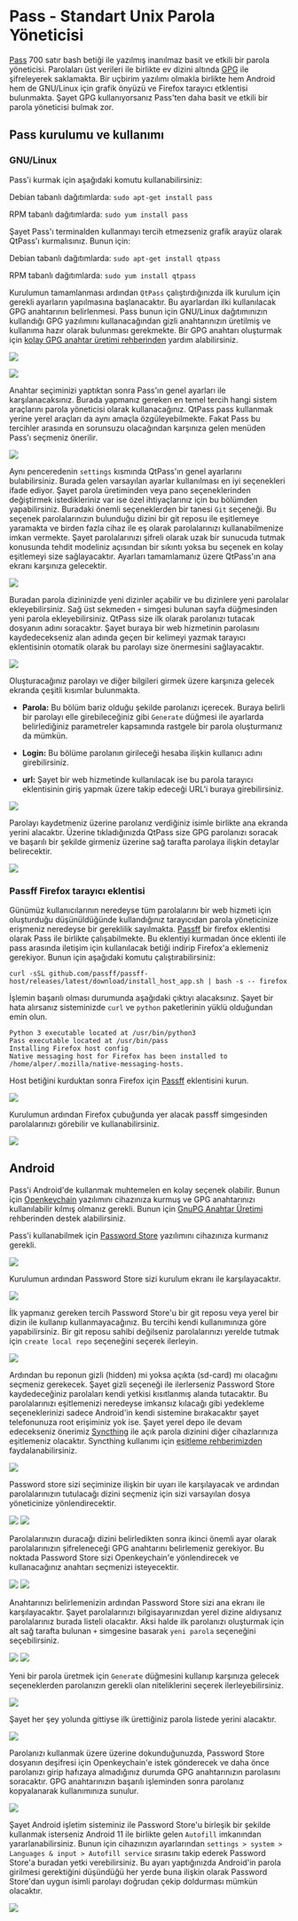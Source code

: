 # Pass - Standart Unix Parola Yöneticisi

<!-- toc -->

[Pass](https://www.passwordstore.org/) 700 satır bash betiği ile yazılmış inanılmaz basit ve etkili bir parola yöneticisi. Parolaları üst verileri ile birlikte ev dizini altında [GPG](/yazisma_guvenligi/gpg/gpg.md) ile şifreleyerek saklamakta. Bir uçbirim yazılımı olmakla birlikte hem Android hem de GNU/Linux için grafik önyüzü ve Firefox tarayıcı etklentisi bulunmakta. Şayet GPG kullanıyorsanız Pass'ten daha basit ve etkili bir parola yöneticisi bulmak zor.

## Pass kurulumu ve kullanımı

### GNU/Linux

Pass'i kurmak için aşağıdaki komutu kullanabilirsiniz:

Debian tabanlı dağıtımlarda: `sudo apt-get install pass`

RPM tabanlı dağıtımlarda: `sudo yum install pass`

Şayet Pass'ı terminalden kullanmayı tercih etmezseniz grafik arayüz olarak QtPass'ı kurmalısınız. Bunun için:

Debian tabanlı dağıtımlarda: `sudo apt-get install qtpass`

RPM tabanlı dağıtımlarda: `sudo yum install qtpass`

Kurulumun tamamlanması ardından `QtPass` çalıştırdığınızda ilk kurulum için gerekli ayarların yapılmasına başlanacaktır. Bu ayarlardan ilki kullanılacak GPG anahtarının belirlenmesi. Pass bunun için GNU/Linux dağıtımınızın kullandığı GPG yazılımını kullanacağından gizli anahtarınızın üretilmiş ve kullanıma hazır olarak bulunması gerekmekte. Bir GPG anahtarı oluşturmak için [kolay GPG anahtar üretimi rehberinden](/yazisma_guvenligi/gpg/gpg-anahtar-uretimi.md) yardım alabilirsiniz.

![](pass/ilk_uyari.png)

![](pass/anahtar_secimi.png)

Anahtar seçiminizi yaptıktan sonra Pass'ın genel ayarları ile karşılanacaksınız. Burada yapmanız gereken en temel tercih hangi sistem araçlarını parola yöneticisi olarak kullanacağınız. QtPass pass kullanmak yerine yerel araçları da aynı amaçla özgüleyebilmekte. Fakat Pass bu tercihler arasında en sorunsuzu olacağından karşınıza gelen menüden Pass'ı seçmeniz önerilir.

![](pass/yonetici.png)

Aynı penceredenin `settings` kısmında QtPass'ın genel ayarlarını bulabilirsiniz. Burada gelen varsayılan ayarlar kullanılması en iyi seçenekleri ifade ediyor. Şayet parola üretiminden veya pano seçeneklerinden değiştirmek istedikleriniz var ise özel ihtiyaçlarınız için bu bölümden yapabilirsiniz. Buradaki önemli seçeneklerden bir tanesi `Git` seçeneği. Bu seçenek parolalarınızın bulunduğu dizini bir git reposu ile eşitlemeye yaramakta ve birden fazla cihaz ile eş olarak parolalarınızı kullanabilmenize imkan vermekte. Şayet parolalarınızı şifreli olarak uzak bir sunucuda tutmak konusunda tehdit modeliniz açısından bir sıkıntı yoksa bu seçenek en kolay eşitlemeyi size sağlayacaktır. Ayarları tamamlamanız üzere QtPass'ın ana ekranı karşınıza gelecektir.

![](pass/anaeksran.png)

Buradan parola dizininizde yeni dizinler açabilir ve bu dizinlere yeni parolalar ekleyebilirsiniz. Sağ üst sekmeden `+` simgesi bulunan sayfa düğmesinden yeni parola ekleyebilirsiniz. QtPass size ilk olarak parolanızı tutacak dosyanın adını soracaktır. Şayet buraya bir web hizmetinin parolasını kaydedecekseniz alan adında geçen bir kelimeyi yazmak tarayıcı eklentisinin otomatik olarak bu parolayı size önermesini sağlayacaktır.

![](pass/yeni_parola.png)

Oluşturacağınız parolayı ve diğer bilgileri girmek üzere karşınıza gelecek ekranda çeşitli kısımlar bulunmakta.

* __Parola:__ Bu bölüm bariz olduğu şekilde parolanızı içerecek. Buraya belirli bir parolayı elle girebileceğiniz gibi `Generate` düğmesi ile ayarlarda belirlediğiniz parametreler kapsamında rastgele bir parola oluşturmanız da mümkün.

* __Login:__ Bu bölüme parolanın girileceği hesaba ilişkin kullanıcı adını girebilirsiniz.

* __url:__ Şayet bir web hizmetinde kullanılacak ise bu parola tarayıcı eklentisinin giriş yapmak üzere takip edeceği URL'i buraya girebilirsiniz.

![](pass/parola_ekrani.png)

Parolayı kaydetmeniz üzerine parolanız verdiğiniz isimle birlikte ana ekranda yerini alacaktır. Üzerine tıkladığınızda QtPass size GPG parolanızı soracak ve başarılı bir şekilde girmeniz üzerine sağ tarafta parolaya ilişkin detaylar belirecektir.

![](pass/anakeran_parola.png)

### Passff Firefox tarayıcı eklentisi

Günümüz kullanıcılarının neredeyse tüm parolalarını bir web hizmeti için oluşturduğu düşünüldüğünde kullandığınız tarayıcıdan parola yöneticinize erişmeniz neredeyse bir gereklilik sayılmakta. [Passff](https://github.com/passff/passff#readme) bir firefox eklentisi olarak Pass ile birlikte çalışabilmekte. Bu eklentiyi kurmadan önce eklenti ile pass arasında iletişim için kullanılacak betiği indirip Firefox'a eklemeniz gerekiyor. Bunun için aşağıdaki komutu çalıştırabilirsiniz:

`curl -sSL github.com/passff/passff-host/releases/latest/download/install_host_app.sh | bash -s -- firefox`

İşlemin başarılı olması durumunda aşağıdaki çıktıyı alacaksınız. Şayet bir hata alırsanız sisteminizde `curl` ve `python` paketlerinin yüklü olduğundan emin olun.

```
Python 3 executable located at /usr/bin/python3
Pass executable located at /usr/bin/pass
Installing Firefox host config
Native messaging host for Firefox has been installed to /home/alper/.mozilla/native-messaging-hosts.
```

Host betiğini kurduktan sonra Firefox için [Passff](https://addons.mozilla.org/en-US/firefox/addon/passff/) eklentisini kurun. 

![](pass/firefox_passff.png)

Kurulumun ardından Firefox çubuğunda yer alacak passff simgesinden parolalarınızı görebilir ve kullanabilirsiniz.

![](pass/passff.png)

## Android

Pass'i Android'de kullanmak muhtemelen en kolay seçenek olabilir. Bunun için [Openkeychain](https://www.openkeychain.org/) yazılımını cihazınıza kurmuş ve GPG anahtarınızı kullanılabilir kılmış olmanız gerekli. Bunun için [GnuPG Anahtar Üretimi](/yazisma_guvenligi/gpg/gpg-anahtar-uretimi.md) rehberinden destek alabilirsiniz.

Pass'i kullanabilmek için [Password Store](https://github.com/zeapo/Android-Password-Store#readme) yazılımını cihazınıza kurmanız gerekli.

![](pass/password_store_fdroid.png)

Kurulumun ardından Password Store sizi kurulum ekranı ile karşılayacaktır.

![](pass/ps_acilis.png)

İlk yapmanız gereken tercih Password Store'u bir git reposu veya yerel bir dizin ile kullanıp kullanmayacağınız. Bu tercihi kendi kullanımınıza göre yapabilirsiniz. Bir git reposu sahibi değilseniz parolalarınızı yerelde tutmak için `create local repo` seçeneğini seçerek ilerleyin.

![](pass/ps_repo.png)

Ardından bu reponun gizli (hidden) mi yoksa açıkta (sd-card) mı olacağını seçmeniz gerekecek. Şayet gizli seçeneği ile ilerlerseniz Password Store kaydedeceğiniz parolaları kendi yetkisi kısıtlanmış alanda tutacaktır. Bu parolalarınızı eşitlemenizi neredeyse imkansız kılacağı gibi yedekleme seçeneklerinizi sadece Android'in kendi sistemine bırakacaktır şayet telefonunuza root erişiminiz yok ise. Şayet yerel depo ile devam edecekseniz önerimiz [Syncthing](https://syncthing.net) ile açık parola dizinini diğer cihazlarınıza eşitlemeniz olacaktır. Syncthing kullanımı için [eşitleme rehberimizden](cihaz_guvenligi/syncthing.md) faydalanabilirsiniz.

![](pass/ps_hidden.png)

Password store sizi seçiminize ilişkin bir uyarı ile karşılayacak ve ardından parolalarınızın tutulacağı dizini seçmeniz için sizi varsayılan dosya yöneticinize yönlendirecektir.

![](pass/ps_uyari.png)
![](pass/ps_dizin.png)

Parolalarınızın duracağı dizini belirledikten sonra ikinci önemli ayar olarak parolalarınızın şifreleneceği GPG anahtarını belirlemeniz gerekiyor. Bu noktada Password Store sizi Openkeychain'e yönlendirecek ve kullanacağınız anahtarı seçmenizi isteyecektir.

![](pass/ps_anahtar.png)
![](pass/ps_anahtar2.png)

Anahtarınızı belirlemenizin ardından Password Store sizi ana ekranı ile karşılayacaktır. Şayet parolalarınızı bilgisayarınızdan yerel dizine aldıysanız parolalarınız burada listeli olacaktır. Aksi halde ilk parolanızı oluşturmak için alt sağ tarafta bulunan `+` simgesine basarak `yeni parola` seçeneğini seçebilirsiniz.

![](pass/ps_yeni.png)
![](pass/ps_yeni2.png)

Yeni bir parola üretmek için `Generate` düğmesini kullanıp karşınıza gelecek seçeneklerden parolanızın gerekli olan niteliklerini seçerek ilerleyebilirsiniz.

![](pass/ps_uretim.png)

Şayet her şey yolunda gittiyse ilk ürettiğiniz parola listede yerini alacaktır.

![](pass/ps_ilk.png)

Parolanızı kullanmak üzere üzerine dokunduğunuzda, Password Store dosyanın deşifresi için Openkeychain'e istek gönderecek ve daha önce parolanızı girip hafızaya almadığınız durumda GPG anahtarınızın parolasını soracaktır. GPG anahtarınızın başarılı işleminden sonra parolanız kopyalanarak kullanımınıza sunulur.

![](pass/ps_desifre.png)

Şayet Android işletim sisteminiz ile Password Store'u birleşik bir şekilde kullanmak isterseniz Android 11 ile birlikte gelen `Autofill` imkanından yararlanabilirsiniz. Bunun için cihazınızın ayarlarından `settings > system > Languages & input > Autofill service` sırasını takip ederek Password Store'a buradan yetki verebilirsiniz. Bu ayarı yaptığınızda Android'in parola girilmesi gerektiğini düşündüğü her yerde buna ilişkin olarak Password Store'dan uygun isimli parolayı doğrudan çekip doldurması mümkün olacaktır.

![](pass/ps_autofill.png)
